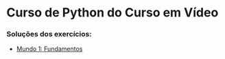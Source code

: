 # Curso de Python do Curso em Vídeo

### Soluções dos exercícios:

* [Mundo 1: Fundamentos](mundo-1/README.md)
<!-- * [Mundo 2: Estruturas de Controle](mundo-2/README.md) -->
<!-- * [Mundo 3: Estruturas Compostas](mundo-3/README.md) -->
